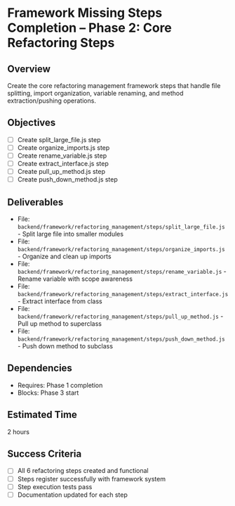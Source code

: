 # Framework Missing Steps Completion – Phase 2: Core Refactoring Steps

## Overview
Create the core refactoring management framework steps that handle file splitting, import organization, variable renaming, and method extraction/pushing operations.

## Objectives
- [ ] Create split_large_file.js step
- [ ] Create organize_imports.js step
- [ ] Create rename_variable.js step
- [ ] Create extract_interface.js step
- [ ] Create pull_up_method.js step
- [ ] Create push_down_method.js step

## Deliverables
- File: `backend/framework/refactoring_management/steps/split_large_file.js` - Split large file into smaller modules
- File: `backend/framework/refactoring_management/steps/organize_imports.js` - Organize and clean up imports
- File: `backend/framework/refactoring_management/steps/rename_variable.js` - Rename variable with scope awareness
- File: `backend/framework/refactoring_management/steps/extract_interface.js` - Extract interface from class
- File: `backend/framework/refactoring_management/steps/pull_up_method.js` - Pull up method to superclass
- File: `backend/framework/refactoring_management/steps/push_down_method.js` - Push down method to subclass

## Dependencies
- Requires: Phase 1 completion
- Blocks: Phase 3 start

## Estimated Time
2 hours

## Success Criteria
- [ ] All 6 refactoring steps created and functional
- [ ] Steps register successfully with framework system
- [ ] Step execution tests pass
- [ ] Documentation updated for each step
